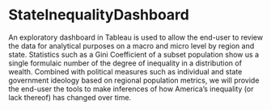 # StateInequalityDashboard
An exploratory dashboard in Tableau is used to allow the end-user to review the data for analytical purposes on a macro and micro level by region and state.  Statistics such as a Gini Coefficient of a subset population show us a single formulaic number of the degree of inequality in a distribution of wealth.  Combined with political measures such as individual and state government ideology based on regional population metrics, we will provide the end-user the tools to make inferences of how America’s inequality (or lack thereof) has changed over time.
